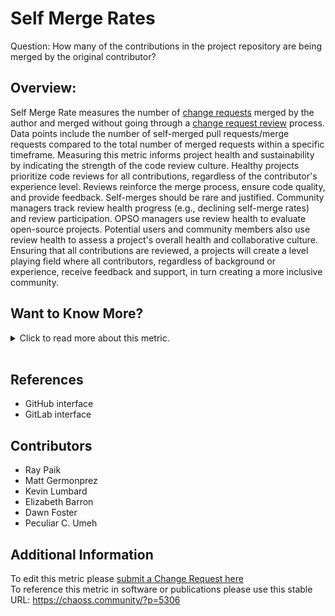 # Self Merge Rates

Question: How many of the contributions in the project repository are being merged by the original contributor?

## Overview:

Self Merge Rate measures the number of [change requests](https://chaoss.community/?p=3610) merged by the author and merged without going through a [change request review](https://chaoss.community/?p=4712) process. Data points include the number of self-merged pull requests/merge requests compared to the total number of merged requests within a specific timeframe. Measuring this metric informs project health and sustainability by indicating the strength of the code review culture.
Healthy projects prioritize code reviews for all contributions, regardless of the contributor's experience level. Reviews reinforce the merge process, ensure code quality, and provide feedback. Self-merges should be rare and justified. Community managers track review health progress (e.g., declining self-merge rates) and review participation. OPSO managers use review health to evaluate open-source projects. Potential users and community members also use review health to assess a project's overall health and collaborative culture.
Ensuring that all contributions are reviewed, a projects will create a level playing field where all contributors, regardless of background or experience, receive feedback and support, in turn creating a more inclusive community.

## Want to Know More?

<span markdown="1"><details>

<summary>Click to read more about this metric.</summary>

### Data Collection Strategies

Existence of automated reviews (e.g., non-bot and non-rule based reviews): there should be reviews with text-based comments, emoji’s, or assigned reviewer approval.

### Filters

*   Merge without review
*   Lines of code changed
*   File type changed (e.g., code vs. documentation)
*   Volume/size of reviews
*   Time

</details></span><br> 

## References

*   GitHub interface
*   GitLab interface

## Contributors

*   Ray Paik
*   Matt Germonprez
*   Kevin Lumbard
*   Elizabeth Barron
*   Dawn Foster
*   Peculiar C. Umeh

## Additional Information

To edit this metric please [submit a Change Request here](https://github.com/chaoss/wg-metrics-development/blob/main/focus-areas/contributions/self-merge-rates.md)<br>
To reference this metric in software or publications please use this stable URL: <https://chaoss.community/?p=5306>

<!-- # For groupings in the knowledge base
Context tags: Contribution
Keyword tags: self-merge, no reviews, merge own pr, merge own change request
-->
